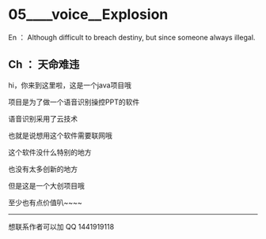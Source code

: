 # 05____voice__Explosion

En ： Although difficult to breach destiny, but since someone always illegal.

Ch ： 天命难违
--------------------------------------------

hi，你来到这里啦，这是一个java项目哦

项目是为了做一个语音识别操控PPT的软件

语音识别采用了云技术

也就是说想用这个软件需要联网哦


这个软件没什么特别的地方

也没有太多创新的地方

但是这是一个大创项目哦

至少也有点价值叭~~~~

--------------------------------------------

想联系作者可以加 QQ 1441919118

